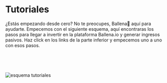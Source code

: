 # Tutoriales

¿Estás empezando desde cero? No te preocupes, Ballena🐋 aquí para ayudarte. Empecemos con el siguiente esquema, aquí encontraras los pasos para llegar a invertir en la plataforma Ballena.io y generar ingresos pasivos. Haz click en los links de la parte inferior y empecemos uno a uno con esos pasos.

​

​

![esquema tutoriales](https://user-images.githubusercontent.com/79335891/108767737-17fd1a80-7557-11eb-8df4-c57d66660323.png)
